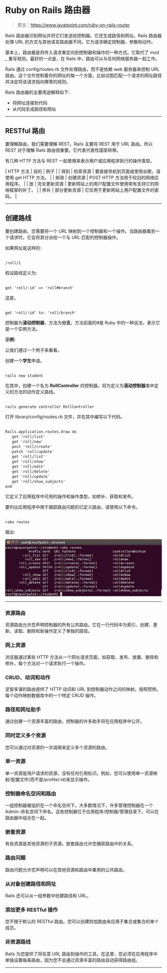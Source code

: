 # Ruby on Rails 路由器

> 原文：<https://www.javatpoint.com/ruby-on-rails-router>

Rails 路由器识别网址并将它们发送给控制器。它还生成路径和网址。Rails 路由器处理 URL 的方式与其他语言路由器不同。它为请求确定控制器、参数和动作。

基本上，路由器是将传入请求重定向到控制器和操作的一种方式。它取代了 mod _ 重写规则。最好的一点是，在 Rails 中，路由可以与任何网络服务器一起工作。

Rails 通过 config/routes.rb 文件处理路由，而不是依赖 web 服务器来控制 URL 路由。这个文件控制着你的网址的每一个方面，比如试图匹配一个请求的网址路径并决定将该请求指向哪里的规则。

Rails 路由器的主要用途解释如下:

*   将网址连接到代码
*   从代码生成路径和网址

* * *

## RESTful 路由

要理解路由，我们需要理解 REST。Rails 主要将 REST 用于 URL 路由。所以 REST 对于理解 Rails 路由很重要。它代表代表性国家转移。

有几种 HTTP 方法与 REST 一起使用来表示用户或应用程序执行的操作类型。

| HTTP 方法 | 目的 | 例子 |
| 得到 | 检索资源 | 要直接导航到页面或使用谷歌，请使用 get HTTP 方法。 |
| 邮政 | 创建资源 | POST HTTP 方法用于较旧的网络应用程序。 |
| 放 | 完全更新资源 | 更新网站上的用户配置文件使用带有支持它的网络框架的补丁。 |
| 修补 | 部分更新资源 | 它仅用于更新网站上用户配置文件的密码。 |

* * *

## 创建路线

要创建路由，您需要将一个 URL 映射到一个控制器和一个操作。当路由器看到一个请求时，它会将其分派给一个与 URL 匹配的控制器操作。

如果网址是这样的:

```

/roll/1

```

假设路线定义为:

```

get 'roll/:id' => 'roll#branch'

```

这是，

```

get 'roll/:id' to: 'roll/branch'

```

控制器为**滚动控制器**，方法为**分支**。方法前面的#是 Ruby 中的一种说法，表示它是一个实例方法。

**示例:**

让我们通过一个例子来看看。

创建一个**学生**申请。

```

rails new student

```

在其中，创建一个名为 **RollController** 的控制器。将为定义为**滚动控制器**类中定义的方法的动作定义路线。

```

rails generate controller RollController

```

打开 library/config/routes.rb 文件，并在其中编写以下代码。

```

Rails.application.routes.draw do 
   get 'roll/list' 
   get 'roll/new' 
   post 'roll/create' 
   patch 'roll/update' 
   get 'roll/list' 
   get 'roll/show' 
   get 'roll/edit' 
   get 'roll/delete' 
   get 'roll/update' 
   get 'roll/show_subjects' 
end 

```

它定义了应用程序中可用的操作和操作类型，如修补、获取和发布。

要列出应用程序中用于跟踪路由问题的已定义路由，请使用以下命令。

```

rake routes

```

输出:

![Ruby On rails routers 1](img/57a5440c3f19233f197d92bb27fd8a62.png)

* * *

### 资源路由

资源路由允许您声明控制器的所有公共路由。它在一行代码中为索引、创建、更新、读取、删除和新操作定义了单独的路径。

### 网上资源

浏览器通过某些 HTTP 方法从一个网址请求页面，如获取、发布、放置、删除和修补。每个方法对一个请求执行一个操作。

### CRUD、动词和动作

足智多谋的路由提供了 HTTP 动词和 URL 到控制器动作之间的映射。按照惯例，每个动作映射数据库中的一个特定 CRUD 操作。

### 路径和网址助手

通过创建一个资源丰富的路由，控制器的许多助手将在应用程序中公开。

### 同时定义多个资源

您可以通过对资源的一次调用来定义多个资源的路由。

### 单一资源

单一资源是用户请求的资源，没有任何引用标识。例如，您可以使用单一资源映射/配置文件(而不是/profile/:id)来显示操作。

### 控制器命名空间和路由

一组控制器被组织在一个命名空间下。大多数情况下，许多管理控制器在一个 Admin::命名空间下命名。这些控制器位于应用程序/控制器/管理目录下，可以在路由器中组合在一起。

### 嵌套资源

有些资源是其他资源的子资源。嵌套路由允许您捕获路由中的关系。

### 路由问题

路由问题允许您声明可以在其他资源和路由中重用的公共路由。

### 从对象创建路径和网址

Rails 还可以从一组参数中创建路径和 URL。

### 添加更多 RESTful 操作

您不限于默认的 RESTful 路由。您可以创建附加路由来应用于集合或集合的单个成员。

### 非资源路线

Rails 为您提供了将任意 URL 路由到操作的工具。在这里，您必须在应用程序中单独设置每条路由，因为您不会通过资源丰富的路由自动获得路由组。

* * *